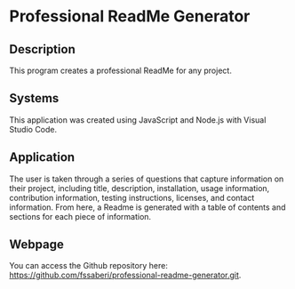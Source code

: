 # Professional ReadMe Generator

## Description
This program creates a professional ReadMe for any project.

## Systems
This application was created using JavaScript and Node.js with Visual Studio Code.

## Application
The user is taken through a series of questions that capture information on their project, including title, description, installation, usage information, contribution information, testing instructions, licenses, and contact information. From here, a Readme is generated with a table of contents and sections for each piece of information.

## Webpage

You can access the Github repository here: https://github.com/fssaberi/professional-readme-generator.git. 